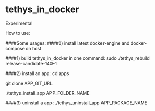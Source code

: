 # tethys_in_docker

Experimental

How to use:

####Some usages:
####0) install latest docker-engine and docker-compose on host

####1) build tethys_in_docker in one command:
sudo ./tethys_rebuild release-candidate-140-1

####2) install an app:
cd apps

git clone APP_GIT_URL

./tethys_install_app APP_FOLDER_NAME

####3) uninstall a app:
./tethys_uninstall_app APP_PACKAGE_NAME